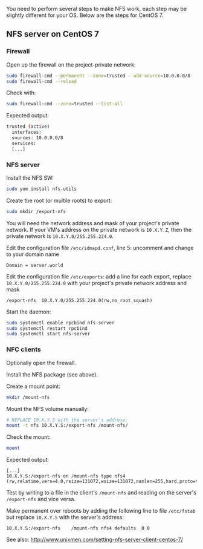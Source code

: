 You need to perform several steps to make NFS work, each step may be slightly different for your OS.
Below are the steps for CentOS 7.

## NFS server on CentOS 7

### Firewall

Open up the firewall on the project-private network:
```sh
sudo firewall-cmd --permanent --zone=trusted --add-source=10.0.0.0/8
sudo firewall-cmd --reload
```

Check with:
```sh
sudo firewall-cmd --zone=trusted --list-all
```
Expected output:

>
```sh
trusted (active)
  interfaces: 
  sources: 10.0.0.0/8
  services:
  [...]
```

### NFS server

Install the NFS SW:
```sh
sudo yum install nfs-utils
```

Create the root (or multile roots) to export:
```sh
sudo mkdir /export-nfs
```

You will need the network address and mask of your project's private network.
If your VM's address on the private network is `10.X.Y.Z`, then the private network is `10.X.Y.0/255.255.224.0`.

Edit the configuration file `/etc/idmapd.conf`, line 5: uncomment and change to your domain name

>
```
Domain = server.world
```

Edit the configuration file `/etc/exports`: 
add a line for each export, replace `10.X.Y.0/255.255.224.0` with your project's private network address and mask

>
```
/export-nfs  10.X.Y.0/255.255.224.0(rw,no_root_squash)
```

Start the daemon:
```sh
sudo systemctl enable rpcbind nfs-server
sudo systemctl restart rpcbind
sudo systemctl start nfs-server
```

### NFC clients

Optionally open the firewall.

Install the NFS package (see above).

Create a mount point:
```sh
mkdir /mount-nfs
```

Mount the NFS volume manually:
```sh
# REPLACE 10.X.Y.S with the server's address:
mount -t nfs 10.X.Y.S:/export-nfs /mount-nfs/
```

Check the mount:
```sh
mount
```

Expected output:

>
```
[...]
10.X.Y.S:/export-nfs on /mount-nfs type nfs4 (rw,relatime,vers=4.0,rsize=131072,wsize=131072,namlen=255,hard,proto=tcp,port=0,timeo=600,retrans=2,sec=sys,clientaddr=10.X.Y.C,local_lock=none,addr=10.X.Y.S)

```

Test by writing to a file in the client's `/mount-nfs` and reading on the server's `/export-nfs` and vice versa.

Make permanent over reboots by adding the following line to file `/etc/fstab`
but replace `10.X.Y.S` with the server's address:

>
```
10.X.Y.S:/export-nfs	/mount-nfs nfs4 defaults  0 0
```

See also: http://www.unixmen.com/setting-nfs-server-client-centos-7/